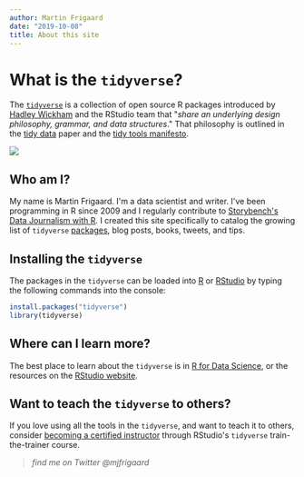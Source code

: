 ```yaml
---
author: Martin Frigaard
date: "2019-10-08"
title: About this site
---
```


# What is the `tidyverse`?

The [`tidyverse`](https://en.wikipedia.org/wiki/Tidyverse) is a collection of open source R packages introduced by [Hadley Wickham](http://hadley.nz/) and the RStudio team that "*share an underlying design philosophy, grammar, and data structures*." That philosophy is outlined in the [tidy data](https://vita.had.co.nz/papers/tidy-data.pdf) paper and the [tidy tools manifesto](https://cran.r-project.org/web/packages/tidyverse/vignettes/manifesto.html).

![](/./about_files/tidyverse-tips-logo.jpg)

## Who am I?

My name is Martin Frigaard. I'm a data scientist and writer. I've been programming in R since 2009 and I regularly contribute to [Storybench's Data Journalism with R](http://www.storybench.org/category/data-journalism-in-r/). I created this site specifically to catalog the growing list of `tidyverse` [packages](https://www.tidyverse.org/packages/), blog posts, books, tweets, and tips. 

## Installing the `tidyverse`

The packages in the `tidyverse` can be loaded into [R](https://cran.r-project.org/) or [RStudio](https://rstudio.com/) by typing the following commands into the console: 

```r
install.packages("tidyverse")
library(tidyverse)
```

## Where can I learn more?

The best place to learn about the `tidyverse` is in [R for Data Science](https://r4ds.had.co.nz/), or the resources on the  [RStudio website](https://resources.rstudio.com/).

## Want to teach the `tidyverse` to others?

If you love using all the tools in the `tidyverse`, and want to teach it to others, consider [becoming a certified instructor](https://education.rstudio.com/trainers#info) 
through RStudio's `tidyverse` train-the-trainer course.


> *find me on Twitter @mjfrigaard*
